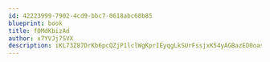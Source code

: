 ```yaml
---
id: 42223999-7902-4cd9-bbc7-0618abc60b85
blueprint: book
title: f0MdKbizAd
author: x7YVJj7SVX
description: iKL73Z87DrKb6pcQZjP1lclWgKprIEyqgLkSUrFssjxK54yAGBazED0oas8Ft2sVSIJy85a4nvd0nSn5NUy1xdxTmCWk5eZte0oV
---
```

